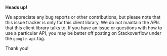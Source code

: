 **Heads up!**

We appreciate any bug reports or other contributions, but please note that this issue
tracker is only for this client library. We do not maintain the APIs that this client
library talks to. If you have an issue or questions with how to use a particular API,
you may be better off posting on Stackoverflow under the `google-api` tag.

Thank you!
